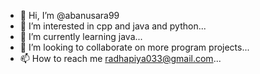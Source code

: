 - 👋 Hi, I’m @abanusara99
- 👀 I’m interested in cpp and java and python...
- 🌱 I’m currently learning java...
- 💞️ I’m looking to collaborate on more program projects...
- 📫 How to reach me radhapiya033@gmail.com...

<!---
abanusara99/abanusara99 is a ✨ special ✨ repository because its `README.md` (this file) appears on your GitHub profile.
You can click the Preview link to take a look at your changes.
--->
